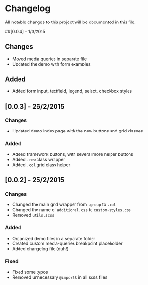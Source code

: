 # Changelog

All notable changes to this project will be documented in this file.

##[0.0.4] - 1/3/2015
## Changes
- Moved media queries in separate file
- Updated the demo with form examples

## Added
- Added form input, textfield, legend, select, checkbox styles


## [0.0.3] - 26/2/2015
### Changes
- Updated demo index page with the new buttons and grid classes

### Added
- Added framework buttons, with several more helper buttons
- Added `.row` class wrapper
- Added `.col` grid class helper


## [0.0.2] - 25/2/2015
### Changes
- Changed the main grid wrapper from `.group` to `.col`
- Changed the name of `additional.css` to `custom-styles.css`
- Removed `utils.scss`

### Added
- Organized demo files in a separate folder
- Created custom media-queries breakpoint placeholder
- Added changelog file (duh!)

### Fixed
- Fixed some typos
- Removed unnecessary `@import`s in all scss files
